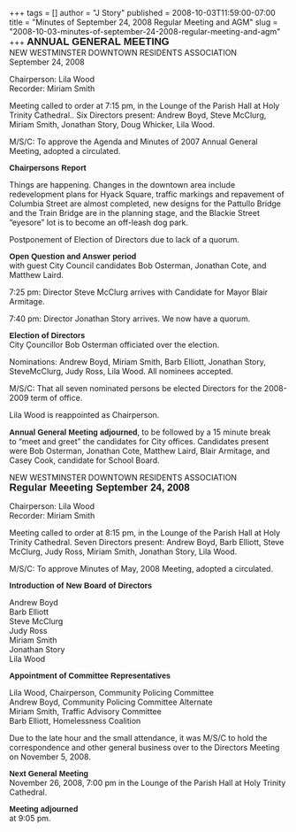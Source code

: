 +++
tags = []
author = "J Story"
published = 2008-10-03T11:59:00-07:00
title = "Minutes of September 24, 2008 Regular Meeting and AGM"
slug = "2008-10-03-minutes-of-september-24-2008-regular-meeting-and-agm"
+++
<span style="font-size:130%;"><span
style="font-weight: bold;font-family:arial;">ANNUAL GENERAL
MEETING</span></span>  
NEW WESTMINSTER DOWNTOWN RESIDENTS ASSOCIATION  
September 24, 2008  
  
  
Chairperson: Lila Wood  
Recorder: Miriam Smith  
  
Meeting called to order at 7:15 pm, in the Lounge of the Parish Hall at
Holy Trinity Cathedral.. Six Directors present: Andrew Boyd, Steve
McClurg, Miriam Smith, Jonathan Story, Doug Whicker, Lila Wood.  
  
M/S/C: To approve the Agenda and Minutes of 2007 Annual General Meeting,
adopted a circulated.  
  
<span style="font-weight: bold;font-family:arial;"> Chairpersons
Report</span>  
  
Things are happening. Changes in the downtown area include redevelopment
plans for Hyack Square, traffic markings and repavement of Columbia
Street are almost completed, new designs for the Pattullo Bridge and the
Train Bridge are in the planning stage, and the Blackie Street ”eyesore”
lot is to become an off-leash dog park.  
  
Postponement of Election of Directors due to lack of a quorum.  
  
<span style="font-weight: bold;font-family:arial;">Open Question and
Answer period</span>  
with guest City Council candidates Bob Osterman, Jonathan Cote, and
Matthew Laird.  
  
7:25 pm: Director Steve McClurg arrives with Candidate for Mayor Blair
Armitage.  
  
7:40 pm: Director Jonathan Story arrives. We now have a quorum.  
  
<span style="font-weight: bold;font-family:arial;">Election of
Directors</span>  
City Çouncillor Bob Osterman officiated over the election.  
  
Nominations: Andrew Boyd, Miriam Smith, Barb Elliott, Jonathan Story,
SteveMcClurg, Judy Ross, Lila Wood. All nominees accepted.  
  
M/S/C: That all seven nominated persons be elected Directors for the
2008-2009 term of office.  
  
Lila Wood is reappointed as Chairperson.  
  
<span style="font-weight: bold;font-family:arial;">Annual General
Meeting adjourned</span>, to be followed by a 15 minute break  
to “meet and greet” the candidates for City offices. Candidates
present  
were Bob Osterman, Jonathan Cote, Matthew Laird, Blair Armitage, and
Casey Cook, candidate for School Board.  
  
  
  
NEW WESTMINSTER DOWNTOWN RESIDENTS ASSOCIATION  
<span
style="font-weight: bold;font-family:arial;font-size:130%;">Regular
Meeeting September 24, 2008</span>  
  
Chairperson: Lila Wood  
Recorder: Miriam Smith  
  
Meeting called to order at 8:15 pm, in the Lounge of the Parish Hall at
Holy Trinity Cathedral. Seven Directors present: Andrew Boyd, Barb
Elliott, Steve McClurg, Judy Ross, Miriam Smith, Jonathan Story, Lila
Wood.  
  
M/S/C: To approve Minutes of May, 2008 Meeting, adopted a circulated.  
  
<span style="font-weight: bold;font-family:arial;">Introduction of New
Board of Directors</span>  
  
Andrew Boyd  
Barb Elliott  
Steve McClurg  
Judy Ross  
Miriam Smith  
Jonathan Story  
Lila Wood  
  
<span style="font-weight: bold;font-family:arial;">Appointment of
Committee Representatives</span>  
  
Lila Wood, Chairperson, Community Policing Committee  
Andrew Boyd, Community Policing Committee Alternate  
Miriam Smith, Traffic Advisory Committee  
Barb Elliott, Homelessness Coalition  
  
Due to the late hour and the small attendance, it was M/S/C to hold the
correspondence and other general business over to the Directors Meeting
on November 5, 2008.  
  
<span style="font-weight: bold;font-family:arial;">Next General
Meeting</span>  
November 26, 2008, 7:00 pm in the Lounge of the Parish Hall at Holy
Trinity Cathedral.  
  
<span style="font-weight: bold;font-family:arial;">Meeting
adjourned</span>  
at 9:05 pm.
